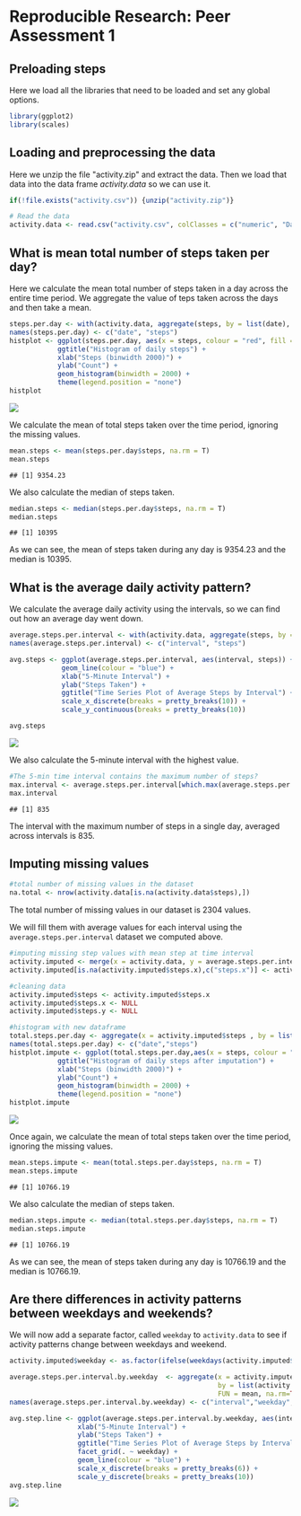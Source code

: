 # Reproducible Research: Peer Assessment 1

## Preloading steps

Here we load all the libraries that need to be loaded and set any global options.


```r
library(ggplot2)
library(scales)
```


## Loading and preprocessing the data

Here we unzip the file "activity.zip" and extract the data. Then we load that data into the data frame _activity.data_
so we can use it.


```r
if(!file.exists("activity.csv")) {unzip("activity.zip")}

# Read the data
activity.data <- read.csv("activity.csv", colClasses = c("numeric", "Date", "numeric"))
```


## What is mean total number of steps taken per day?
Here we calculate the mean total number of steps taken in a day across the entire time period. We aggregate the value of teps taken across the days and then take a mean.


```r
steps.per.day <- with(activity.data, aggregate(steps, by = list(date), FUN = sum, na.rm = T))
names(steps.per.day) <- c("date", "steps")
histplot <- ggplot(steps.per.day, aes(x = steps, colour = "red", fill = "red", alpha = 0.2)) +
            ggtitle("Histogram of daily steps") +
            xlab("Steps (binwidth 2000)") +
            ylab("Count") +
            geom_histogram(binwidth = 2000) + 
            theme(legend.position = "none")
histplot
```

![](PA1_template_files/figure-html/histogram_generation_and_mean-1.png) 

We calculate the mean of total steps taken over the time period, ignoring the missing values.


```r
mean.steps <- mean(steps.per.day$steps, na.rm = T)
mean.steps
```

```
## [1] 9354.23
```

We also calculate the median of steps taken.


```r
median.steps <- median(steps.per.day$steps, na.rm = T)
median.steps
```

```
## [1] 10395
```

As we can see, the mean of steps taken during any day is 9354.23 and the median is 10395.

## What is the average daily activity pattern?

We calculate the average daily activity using the intervals, so we can find out how an average day went down.


```r
average.steps.per.interval <- with(activity.data, aggregate(steps, by = list(interval), FUN = mean, na.rm = T))
names(average.steps.per.interval) <- c("interval", "steps")

avg.steps <- ggplot(average.steps.per.interval, aes(interval, steps)) +
             geom_line(colour = "blue") +
             xlab("5-Minute Interval") +
             ylab("Steps Taken") +
             ggtitle("Time Series Plot of Average Steps by Interval") +
             scale_x_discrete(breaks = pretty_breaks(10)) +
             scale_y_continuous(breaks = pretty_breaks(10))

avg.steps
```

![](PA1_template_files/figure-html/average_daily_pattern-1.png) 

We also calculate the 5-minute interval with the highest value.


```r
#The 5-min time interval contains the maximum number of steps?
max.interval <- average.steps.per.interval[which.max(average.steps.per.interval$steps),c("interval")]
max.interval
```

```
## [1] 835
```

The interval with the maximum number of steps in a single day, averaged across intervals is 835.
## Imputing missing values

```r
#total number of missing values in the dataset
na.total <- nrow(activity.data[is.na(activity.data$steps),])
```
The total number of missing values in our dataset is 2304 values.

We will fill them with average values for each interval using the `average.steps.per.interval` dataset we computed above.


```r
#imputing missing step values with mean step at time interval
activity.imputed <- merge(x = activity.data, y = average.steps.per.interval, by = "interval", all.x = TRUE)
activity.imputed[is.na(activity.imputed$steps.x),c("steps.x")] <- activity.imputed[is.na(activity.imputed$steps.x),c("steps.y")]

#cleaning data
activity.imputed$steps <- activity.imputed$steps.x
activity.imputed$steps.x <- NULL
activity.imputed$steps.y <- NULL

#histogram with new dataframe
total.steps.per.day <- aggregate(x = activity.imputed$steps , by = list(activity.imputed$date), FUN = sum ,na.rm=TRUE)
names(total.steps.per.day) <- c("date","steps")
histplot.impute <- ggplot(total.steps.per.day,aes(x = steps, colour = "red", fill = "red", alpha = 0.2)) +
            ggtitle("Histogram of daily steps after imputation") +
            xlab("Steps (binwidth 2000)") +
            ylab("Count") +
            geom_histogram(binwidth = 2000) +
            theme(legend.position = "none")
histplot.impute
```

![](PA1_template_files/figure-html/imputed_data_and_plot-1.png) 

Once again, we calculate the mean of total steps taken over the time period, ignoring the missing values.


```r
mean.steps.impute <- mean(total.steps.per.day$steps, na.rm = T)
mean.steps.impute
```

```
## [1] 10766.19
```

We also calculate the median of steps taken.


```r
median.steps.impute <- median(total.steps.per.day$steps, na.rm = T)
median.steps.impute
```

```
## [1] 10766.19
```

As we can see, the mean of steps taken during any day is 10766.19 and the median is 10766.19.

## Are there differences in activity patterns between weekdays and weekends?

We will now add a separate factor, called `weekday` to `activity.data` to see if activity patterns change between weekdays and weekend.


```r
activity.imputed$weekday <- as.factor(ifelse(weekdays(activity.imputed$date, abbreviate = F) %in% c("Saturday", "Sunday"), "Weekend", "Weekday"))

average.steps.per.interval.by.weekday  <- aggregate(x = activity.imputed$steps, 
                                                    by = list(activity.imputed$interval, activity.imputed$weekday),
                                                    FUN = mean, na.rm=TRUE)
names(average.steps.per.interval.by.weekday) <- c("interval","weekday","steps")

avg.step.line <- ggplot(average.steps.per.interval.by.weekday, aes(interval, steps)) +
                 xlab("5-Minute Interval") +
                 ylab("Steps Taken") +
                 ggtitle("Time Series Plot of Average Steps by Interval after Imputation, Factoring Weekends") +
                 facet_grid(. ~ weekday) +
                 geom_line(colour = "blue") +
                 scale_x_discrete(breaks = pretty_breaks(6)) +
                 scale_y_discrete(breaks = pretty_breaks(10))
avg.step.line
```

![](PA1_template_files/figure-html/weekday_addition-1.png) 

